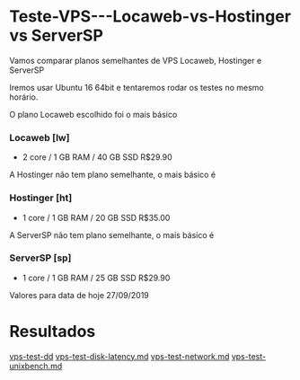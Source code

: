 # Teste-VPS---Locaweb-vs-Hostinger vs ServerSP

Vamos comparar planos semelhantes de VPS Locaweb, Hostinger e ServerSP

Iremos usar Ubuntu 16 64bit e tentaremos rodar os testes no mesmo horário.


O plano Locaweb escolhido foi o mais básico

### Locaweb [lw]

- 2 core / 1 GB RAM / 40 GB SSD R$29.90 


A Hostinger não tem plano semelhante, o mais básico é

### Hostinger [ht]

- 1 core / 1 GB RAM / 20 GB SSD  R$35.00


A ServerSP não tem plano semelhante, o mais básico é

### ServerSP [sp]

- 1 core / 1 GB RAM / 25 GB SSD R$29.90



Valores para data de hoje 27/09/2019

# Resultados


[vps-test-dd](vps-test-dd.md)
[vps-test-disk-latency.md](vps-test-disk-latency.md)
[vps-test-network.md](vps-test-network.md)
[vps-test-unixbench.md](vps-test-unixbench.md)

